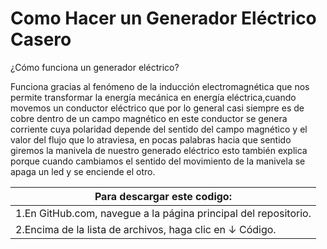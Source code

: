 # Como Hacer un Generador Eléctrico Casero

¿Cómo funciona  un generador eléctrico?

Funciona gracias  al fenómeno de la inducción electromagnética que nos permite transformar la energía mecánica en energía eléctrica,cuando 
movemos un conductor eléctrico que por lo general casi siempre es de cobre  dentro de un campo magnético  en este conductor se genera corriente
cuya polaridad depende  del sentido del campo magnético y el valor del flujo que lo atraviesa, en pocas palabras hacia que sentido giremos la manivela 
de nuestro generado eléctrico esto también explica porque cuando cambiamos el sentido del movimiento de la manivela   se apaga un led y se enciende el otro.

| Para descargar este codigo:                                   | 
|---------------------------------------------------------------|
|1.En GitHub.com, navegue a la página principal del repositorio.|
|2.Encima de la lista de archivos, haga clic en ↓ Código.       |

